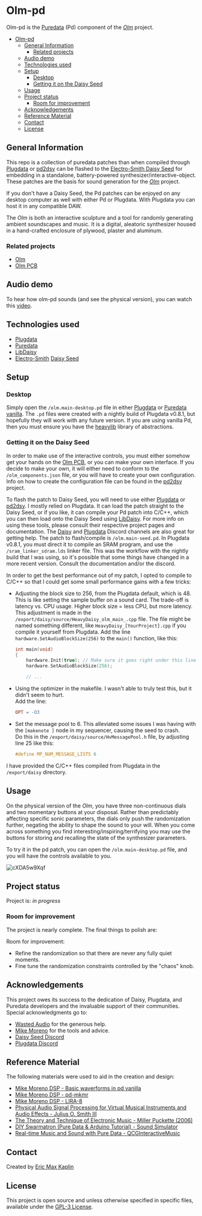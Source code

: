 # Olm-pd

Olm-pd is the [Puredata][pd] (Pd) component of the [_Olm_][olm] project.

- [Olm-pd](#olm-pd)
  - [General Information](#general-information)
    - [Related projects](#related-projects)
  - [Audio demo](#audio-demo)
  - [Technologies used](#technologies-used)
  - [Setup](#setup)
    - [Desktop](#desktop)
    - [Getting it on the Daisy Seed](#getting-it-on-the-daisy-seed)
  - [Usage](#usage)
  - [Project status](#project-status)
    - [Room for improvement](#room-for-improvement)
  - [Acknowledgements](#acknowledgements)
  - [Reference Material](#reference-material)
  - [Contact](#contact)
  - [License](#license)

## General Information

This repo is a collection of puredata patches than when compiled through [Plugdata][plugdata] or [pd2dsy][pd2dsy] can be flashed to the [Electro-Smith Daisy Seed][seed] for embedding in a standalone, battery-powered synthesizer/interactive-object. These patches are the basis for sound generation for the [_Olm_][olm] project.

If you don't have a Daisy Seed, the Pd patches can be enjoyed on any desktop computer as well with either Pd or Plugdata. With Plugdata you can host it in any compatible DAW.

The _Olm_ is both an interactive sculpture and a tool for randomly generating ambient soundscapes and music. It is a digital, aleatoric synthesizer housed in a hand-crafted enclosure of plywood, plaster and aluminum.

### Related projects

- [Olm][olm]
- [Olm PCB][olm-pcb]

## Audio demo

To hear how olm-pd sounds (and see the physical version), you can watch this [video](https://vimeo.com/manage/videos/896051761).

## Technologies used

- [Plugdata][plugdata]
- [Puredata][pd]
- [LibDaisy][libdaisy]
- [Electro-Smith][electrosmith] [Daisy Seed][seed]

## Setup

### Desktop

Simply open the `/olm.main-desktop.pd` file in either [Plugdata][plugdata] or [Puredata vanilla][pd]. The `.pd` files were created with a nightly build of Plugdata v0.8.1, but hopefully they will work with any future version. If you are using vanilla Pd, then you must ensure you have the [heavylib][heavylib] library of abstractions.

### Getting it on the Daisy Seed

In order to make use of the interactive controls, you must either somehow get your hands on the [Olm PCB][olm-pcb], or you can make your own interface. If you decide to make your own, it will either need to conform to the `/olm_components.json` file, or you will have to create your own configuration. Info on how to create the configuration file can be found in the [pd2dsy][pd2dsy] project.

To flash the patch to Daisy Seed, you will need to use either [Plugdata][plugdata] or [pd2dsy][pd2dsy]. I mostly relied on Plugdata. It can load the patch straight to the Daisy Seed, or if you like, it can compile your Pd patch into C/C++, which you can then load onto the Daisy Seed using [LibDaisy][libdaisy]. For more info on using these tools, please consult their respective project pages and documentation. The [Daisy][daisy-discord] and [Plugdata][plugdata-discord] Discord channels are also great for getting help. The patch to flash/compile is `/olm.main-seed.pd`. In Plugdata v0.8.1, you must direct it to compile an SRAM program, and use the `/sram_linker_sdram.lds` linker file. This was the workflow with the nightly build that I was using, so it's possible that some things have changed in a more recent version. Consult the documentation and/or the discord.

In order to get the best performance out of my patch, I opted to compile to C/C++ so that I could get some small performance gains with a few tricks:

- Adjusting the block size to 256, from the Plugdata default, which is 48. This is like setting the sample buffer on a sound card. The trade-off is latency vs. CPU usage. Higher block size = less CPU, but more latency. This adjustment is made in the `/export/daisy/source/HeavyDaisy_olm_main_.cpp` file. The file might be named something different, like `HeavyDaisy_[YourProject].cpp` if you compile it yourself from Plugdata. Add the line `hardware.SetAudioBlockSize(256)` to the `main()` function, like this:

    ```cpp
    int main(void)
    {
        hardware.Init(true); // Make sure it goes right under this line
        hardware.SetAudioBlockSize(256);

        // ...
    ```

- Using the optimizer in the makefile. I wasn't able to truly test this, but it didn't seem to hurt.  
Add the line:

    ```makefile
    OPT = -O3
    ```

- Set the message pool to 6. This alleviated some issues I was having with the `[makenote ]` node in my sequencer, causing the seed to crash.  
Do this in the `/export/daisy/source/HvMessagePool.h` file, by adjusting line 25 like this:

    ```cpp
    #define MP_NUM_MESSAGE_LISTS 6
    ```

I have provided the C/C++ files compiled from Plugdata in the `/export/daisy` directory.

## Usage

On the physical version of the _Olm_, you have three non-continuous dials and two momentary buttons at your disposal. Rather than predictably affecting specific sonic parameters, the dials only push the randomization further, negating the ability to shape the sound to your will. When you come across something you find interesting/inspiring/terrifying you may use the buttons for storing and recalling the state of the synthesizer parameters.

To try it in the pd patch, you can open the `/olm.main-desktop.pd` file, and you will have the controls available to you.

![cXDA5w9Xqf](https://github.com/MaxKablaam/olm-pd/assets/55173884/7b962fa0-17e2-4931-83f5-1cccc6082ae6)

## Project status

Project is: *in progress*

### Room for improvement

The project is nearly complete. The final things to polish are:

Room for improvement:

- Refine the randomization so that there are never any fully quiet moments.
- Fine tune the randomization constraints controlled by the "chaos" knob.

## Acknowledgements

This project owes its success to the dedication of Daisy, Plugdata, and Puredata developers and the invaluable support of their communities. Special acknowledgments go to:

- [Wasted Audio](https://wasted.audio/) for the generous help.
- [Mike Moreno](https://mikemorenodsp.github.io/learning/) for the tools and advice.
- [Daisy Seed Discord][daisy-discord]
- [Plugdata Discord][plugdata-discord]
<!-- - Takumi Ogata: That helpful dude on the daisy seed discord, for his help, and tutorials TODO -->

## Reference Material

The following materials were used to aid in the creation and design:

- [Mike Moreno DSP - Basic waverforms in pd vanilla](https://mikemorenodsp.github.io/basic-waveforms/)
- [Mike Moreno DSP - pd-mkmr](https://github.com/MikeMorenoDSP/pd-mkmr)
- [Mike Moreno DSP - LIRA-8](https://github.com/MikeMorenoDSP/LIRA-8)
- [Physical Audio Signal Processing for Virtual Musical Instruments and Audio Effects - Julius O. Smith III](https://ccrma.stanford.edu/~jos/pasp/)
- [The Theory and Technique of Electronic Music - Miller Puckette (2006)](https://msp.ucsd.edu/techniques/latest/book.pdf)
- [DIY Swarmatron (Pure Data & Arduino Tutorial) - Sound Simulator](https://www.youtube.com/watch?v=0H5wQOUrlIY)
- [Real-time Music and Sound with Pure Data - QCGInteractiveMusic](https://youtube.com/playlist?list=PLuxj2jXSuTvvqYcDLJ-poN-JxvqX0wq-m&si=WBfX3bjELYKcLhyd)

## Contact

Created by [Eric Max Kaplin][me]

## License

This project is open source and unless otherwise specified in specific files, available under the [GPL-3 License][license].

[olm]: https://ericmaxkaplin.com/content/projects/olm/
[olm-pcb]: https://github.com/MaxKablaam/olm-pcb
[pd]: https://puredata.info/
[plugdata]: https://plugdata.org/
[plugdata-discord]: https://discord.com/invite/eT2RxdF9Nq
[heavylib]: https://github.com/Wasted-Audio/heavylib
[libdaisy]: https://github.com/electro-smith/libDaisy
[electrosmith]: https://www.electro-smith.com/
[seed]: https://www.electro-smith.com/daisy/daisy
[daisy-discord]: https://discord.gg/ByHBnMtQTR
[pd2dsy]: https://github.com/electro-smith/pd2dsy
[license]: https://www.gnu.org/licenses/gpl-3.0.en.html
[me]: https://ericmaxkaplin.com/
